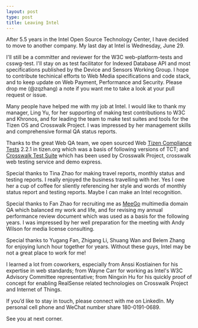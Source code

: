 ```yaml
---
layout: post
type: post
title: Leaving Intel
---
```


After 5.5 years in the Intel Open Source Technology Center, I have decided to
move to another company. My last day at Intel is Wednesday, June 29.

I'll still be a committer and reviewer for the W3C web-platform-tests and
csswg-test. I'll stay on as test facilitator for Indexed Database API and
most specifications published by the Device and Sensors Working Group. I hope
to contribute techinical efforts to Web Media specifications and code stack,
and to keep update on Web Payment, Performance and Security. Please drop me
(@zqzhang) a note if you want me to take a look at your pull request or issue.

Many people have helped me with my job at Intel. I would like to thank my
manager, Ling Yu, for her supporting of making test contributions to W3C and
Khronos, and for leading the team to make test suites and tools for the
Tizen OS and Crosswalk Project. I was impressed by her management skills
and comprehensive formal QA status reports.

Thanks to the great Web QA team, we open sourced Web [Tizen Compliance
Tests](https://source.tizen.org/compliance) 2.2.1 in tizen.org which was a
basis of following versions of TCT; and [Crosswalk Test
Suite](https://github.com/crosswalk-project/crosswalk-test-suite/) which has
been used by Crosswalk Project, crosswalk web testing service and demo express.

Special thanks to Tina Zhao for making travel reports, monthly status and
testing reports. I really enjoyed the business travelling with her. Yes I owe
her a cup of coffee for sliently referencing her style and words of monthly
status report and testing reports. Maybe I can make an Intel recognition.

Special thanks to Fan Zhao for recruiting me as
[MeeGo](https://en.wikipedia.org/wiki/MeeGo) multimedia domain QA which balanced
my work and life, and for revising my annual performance review document which
was used as a basis for the following years. I was impressed by her well
preparation for the meeting with Andy Wilson for media license consulting.

Special thanks to Yugang Fan, Zhigang Li, Shuang Wan and Belem Zhang for
enjoying lunch hour together for years. Without these guys, Intel may be not a
great place to work for me!

I learned a lot from coworkers, especially from Anssi Kostiainen for his
expertise in web standards; from Wayne Carr for working as Intel's W3C Advisory
Committee representative; from Ningxin Hu for his quickly proof of concept for
enabling RealSense related technologies on Crosswalk Project and Internet of
Things.

If you’d like to stay in touch, please connect with me on LinkedIn. My personal
cell phone and WeChat number share 180-0191-0689.

See you at next corner.
